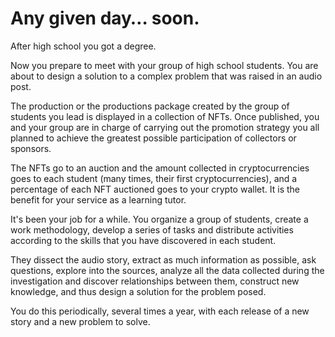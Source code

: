# Any given day… soon.

After high school you got a degree.

Now you prepare to meet with your group of high school students. You are about to design a solution to a complex problem that was raised in an audio post.

The production or the productions package created by the group of students you lead is displayed in a collection of NFTs. Once published, you and your group are in charge of carrying out the promotion strategy you all planned to achieve the greatest possible participation of collectors or sponsors.

The NFTs go to an auction and the amount collected in cryptocurrencies goes to each student (many times, their first cryptocurrencies), and a percentage of each NFT auctioned goes to your crypto wallet. It is the benefit for your service as a learning tutor.

It's been your job for a while. You organize a group of students, create a work methodology,  develop a series of tasks and distribute activities according to the skills that you have discovered in each student.

They dissect the audio story, extract as much information as possible, ask questions, explore into the sources, analyze all the data collected during the investigation and discover relationships between them, construct new knowledge, and thus design a solution for the problem posed. 

You do this periodically, several times a year, with each release of a new story and a new problem to solve.
